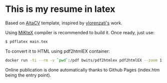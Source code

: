 # This is my resume in latex

Based on [AltaCV](https://www.overleaf.com/latex/templates/altacv-template/trgqjpwnmtgv) template, inspired by [ylorenzati's](https://github.com/ylorenzati/resume) work.


Using [MiKteX](https://miktex.org) compiler is recommended to build it. Once ready, just use:
```bash
$ pdflatex main.tex
```


To convert it to HTML using pdf2htmlEX container:
```bash
docker run -ti --rm -v `pwd`:/pdf bwits/pdf2htmlex pdf2htmlEX --zoom 1.4 main.pdf resume.htm
```

Online publication is done automatically thanks to Github Pages (index.htm being the entry point).

